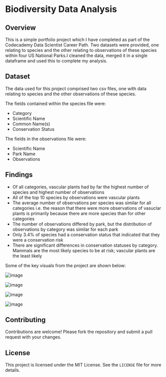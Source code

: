 # Biodiversity Data Analysis

## Overview

This is a simple portfolio project which I have completed as part of the Codecademy Data Scientist Career Path. Two datasets were provided, one relating to species and the other relating to observations of these species within four US National Parks.I cleaned the data, merged it in a single dataframe and used this to complete my analysis.

## Dataset

The data used for this project comprised two csv files, one with data relating to species and the other observations of these species.

The fields contained within the species file were:

- Category
- Scientific Name
- Common Name(s)
- Conservation Status

The fields in the observations file were:

- Scientific Name
- Park Name
- Observations

## Findings

- Of all categories, vascular plants had by far the highest number of species and highest number of observations
- All of the top 10 species by observations were vascular plants
- The average number of observations per species was similar for all categories i.e. the reason that there were more observations of vasuclar plants is primarily because there are more species than for other categories
- The number of observations differed by park, but the distribution of observations by category was similar for each park
- Only 3.4% of species had a conservation status that indicated that they were a conservation risk
- There are significant differences in conservation statuses by category. Mammals are the most likely species to be at risk; vascular plants are the least likely

Some of the key visuals from the project are shown below:

![image](https://github.com/user-attachments/assets/6443f8c9-0601-4ee5-8d24-af91d1490f56)

![image](https://github.com/user-attachments/assets/6a853c5b-abb7-49fb-b223-38c71fb91fc0)

![image](https://github.com/user-attachments/assets/bfb97c86-a312-4f32-b4cb-6c720e7ff7ef)

![image](https://github.com/user-attachments/assets/610af578-47de-4312-baca-a7fe268b81ea)


## Contributing

Contributions are welcome! Please fork the repository and submit a pull request with your changes.

## License

This project is licensed under the MIT License. See the `LICENSE` file for more details.
